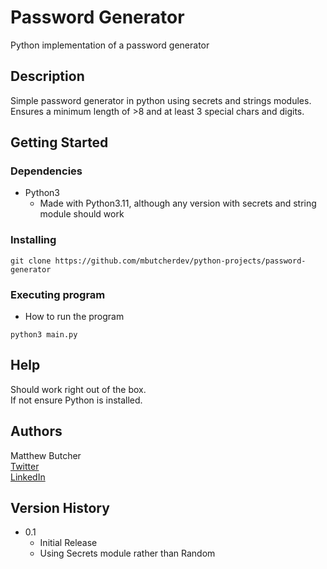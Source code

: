 # Password Generator

Python implementation of a password generator

## Description

Simple password generator in python using secrets and strings modules.  
Ensures a minimum length of >8 and at least 3 special chars and digits.

## Getting Started

### Dependencies

* Python3
  * Made with Python3.11, although any version with secrets and string module should work

### Installing

```
git clone https://github.com/mbutcherdev/python-projects/password-generator
```

### Executing program

* How to run the program
```
python3 main.py
```

## Help

Should work right out of the box.  
If not ensure Python is installed.

## Authors

Matthew Butcher  
[Twitter](https://twitter.com/mbutcherdev)  
[LinkedIn](https://www.linkedin.com/in/mbutcherdev/)

## Version History

* 0.1
  * Initial Release
  * Using Secrets module rather than Random


